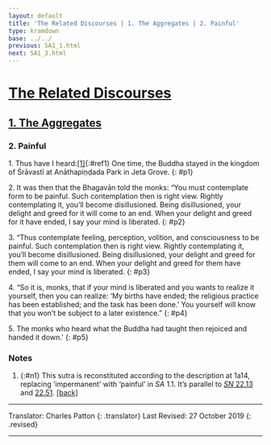 ```yaml
---
layout: default
title: 'The Related Discourses | 1. The Aggregates | 2. Painful'
type: kramdown
base: ../../
previous: SA1_1.html
next: SA1_3.html
---
```


# [The Related Discourses](../../index.html)
## [1. The Aggregates](index.html)
### 2. Painful


1\. Thus have I heard:[\[1\]](#n1){:#ref1} One time, the Buddha stayed in the kingdom of Śrāvastī at Anāthapiṇḍada Park in Jeta Grove.
{: #p1}

2\. It was then that the Bhagavān told the monks: “You must contemplate form to be painful. Such contemplation then is right view. Rightly contemplating it, you’ll become disillusioned. Being disillusioned, your delight and greed for it will come to an end. When your delight and greed for it have ended, I say your mind is liberated.
{: #p2}

3\. “Thus contemplate feeling, perception, volition, and consciousness to be painful. Such contemplation then is right view. Rightly contemplating it, you’ll become disillusioned. Being disillusioned, your delight and greed for them will come to an end. When your delight and greed for them have ended, I say your mind is liberated.
{: #p3}

4\. “So it is, monks, that if your mind is liberated and you wants to realize it yourself, then you can realize: ‘My births have ended; the religious practice has been established; and the task has been done.’ You yourself will know that you won’t be subject to a later existence.”
{: #p4}

5\. The monks who heard what the Buddha had taught then rejoiced and handed it down.'
{: #p5}

### Notes

1. {:#n1} This sutra is reconstituted according to the description at 1a14, replacing ‘impermanent’ with ‘painful’ in <em>SA</em> 1.1. It’s parallel to <a href="https://suttacentral.net/sn22.13" target="_blank"><em>SN</em> 22.13</a> and <a href="https://suttacentral.net/sn22.51" target="_blank">22.51</a>. [\[back\]](#ref1)

---

Translator: Charles Patton
{: .translator}
Last Revised: 27 October 2019
{: .revised}

---
